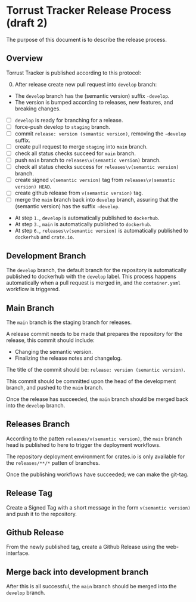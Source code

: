 #  Torrust Tracker Release Process (draft 2)

The purpose of this document is to describe the release process.

## Overview

Torrust Tracker is published according to this protocol:

0. After release create new pull request into `develop` branch:

- The `develop` branch has the (semantic version) suffix `-develop`.
- The version is bumped according to releases, new features, and breaking changes.

- [ ] `develop` is ready for branching for a release.
- [ ] force-push develop to `staging` branch.
- [ ] commit `release: version (semantic version)`, removing the `-develop` suffix.
- [ ] create pull request to merge `staging` into `main` branch.
- [ ] check all status checks succeed for `main` branch.
- [ ] push `main` branch to `releases\v(semantic version)` branch.
- [ ] check all status checks success for `releases\v(semantic version)` branch.
- [ ] create signed `v(semantic version)` tag from `releases\v(semantic version) HEAD`.
- [ ] create github release from `v(semantic version)` tag.
- [ ] merge the `main` branch back into `develop` branch, assuring that the (semantic version) has the suffix `-develop`.

- At step `1.`, `develop` is automatically published to `dockerhub`.
- At step `3.`, `main` is automatically published to `dockerhub`.
- At step `6.`, `releases\v(semantic version)` is automatically published to `dockerhub` and `crate.io`.

## Development Branch

The `develop` branch, the default branch for the repository is automatically published to dockerhub with the `develop` label. This process happens automatically when a pull request is merged in, and the `container.yaml` workflow is triggered.

## Main Branch

The `main` branch is the staging branch for releases.

A release commit needs to be made that prepares the repository for the release, this commit should include:

- Changing the semantic version.
- Finalizing the release notes and changelog.

The title of the commit should be: `release: version (semantic version)`.

This commit should be committed upon the head of the development branch, and pushed to the `main` branch.

Once the release has succeeded, the `main` branch should be merged back into the `develop` branch.

## Releases Branch

According to the patten `releases/v(semantic version)`, the `main` branch head is published to here to trigger the deployment workflows.

The repository deployment environment for crates.io is only available for the `releases/**/*` patten of branches.

Once the publishing workflows have succeeded; we can make the git-tag.

## Release Tag

Create a Signed Tag with a short message in the form `v(semantic version)` and push it to the repository.

## Github Release

From the newly published tag, create a Github Release using the web-interface.


## Merge back into development branch

After this is all successful, the `main` branch should be merged into the `develop` branch.
